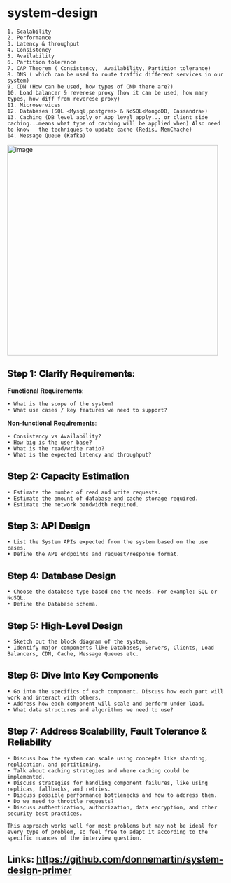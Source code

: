 # system-design

    1. Scalability
    2. Performance
    3. Latency & throughput
    4. Consistency
    5. Availability
    6. Partition tolerance
    7. CAP Theorem ( Consistency,  Availability, Partition tolerance)
    8. DNS ( which can be used to route traffic different services in our system)
    9. CDN (How can be used, how types of CND there are?)
    10. Load balancer & reverese proxy (how it can be used, how many types, how diff from reverese proxy)
    11. Microservices
    12. Databases (SQL <Mysql,postgres> & NoSQL<MongoDB, Cassandra>)
    13. Caching (DB level apply or App level apply... or client side caching...means what type of caching will be applied when) Also need to know   the techniques to update cache (Redis, MemChache)
    14. Message Queue (Kafka)

<img width="481" alt="image" src="https://github.com/abhijitxroy/system-design/assets/161963891/097aff50-b689-4fd2-bbf9-6a6824392018">

S𝐭𝐞𝐩 1: 𝐂𝐥𝐚𝐫𝐢𝐟𝐲 𝐑𝐞𝐪𝐮𝐢𝐫𝐞𝐦𝐞𝐧𝐭𝐬:
-
𝐅𝐮𝐧𝐜𝐭𝐢𝐨𝐧𝐚𝐥 𝐑𝐞𝐪𝐮𝐢𝐫𝐞𝐦𝐞𝐧𝐭𝐬:
	
 	• What is the scope of the system?
	• What use cases / key features we need to support?
𝐍𝐨𝐧-𝐟𝐮𝐧𝐜𝐭𝐢𝐨𝐧𝐚𝐥 𝐑𝐞𝐪𝐮𝐢𝐫𝐞𝐦𝐞𝐧𝐭𝐬:
	
 	• Consistency vs Availability?
	• How big is the user base?
	• What is the read/write ratio?
	• What is the expected latency and throughput?
	
𝐒𝐭𝐞𝐩 2: 𝐂𝐚𝐩𝐚𝐜𝐢𝐭𝐲 𝐄𝐬𝐭𝐢𝐦𝐚𝐭𝐢𝐨𝐧
-
 	• Estimate the number of read and write requests.
	• Estimate the amount of database and cache storage required.
	• Estimate the network bandwidth required.
	
𝐒𝐭𝐞𝐩 3: 𝐀𝐏𝐈 𝐃𝐞𝐬𝐢𝐠𝐧
-
	• List the System APIs expected from the system based on the use cases.
	• Define the API endpoints and request/response format.
	
𝐒𝐭𝐞𝐩 4: 𝐃𝐚𝐭𝐚𝐛𝐚𝐬𝐞 𝐃𝐞𝐬𝐢𝐠𝐧
-
	• Choose the database type based one the needs. For example: SQL or NoSQL.
	• Define the Database schema.
	
𝐒𝐭𝐞𝐩 5: 𝐇𝐢𝐠𝐡-𝐋𝐞𝐯𝐞𝐥 𝐃𝐞𝐬𝐢𝐠𝐧
-
	• Sketch out the block diagram of the system.
	• Identify major components like Databases, Servers, Clients, Load Balancers, CDN, Cache, Message Queues etc.
	
𝐒𝐭𝐞𝐩 6: 𝐃𝐢𝐯𝐞 𝐈𝐧𝐭𝐨 𝐊𝐞𝐲 𝐂𝐨𝐦𝐩𝐨𝐧𝐞𝐧𝐭𝐬
-
	• Go into the specifics of each component. Discuss how each part will work and interact with others.
	• Address how each component will scale and perform under load.
	• What data structures and algorithms we need to use?
	
𝐒𝐭𝐞𝐩 7: 𝐀𝐝𝐝𝐫𝐞𝐬𝐬 𝐒𝐜𝐚𝐥𝐚𝐛𝐢𝐥𝐢𝐭𝐲, 𝐅𝐚𝐮𝐥𝐭 𝐓𝐨𝐥𝐞𝐫𝐚𝐧𝐜𝐞 & 𝐑𝐞𝐥𝐢𝐚𝐛𝐢𝐥𝐢𝐭𝐲
-
	• Discuss how the system can scale using concepts like sharding, replication, and partitioning.
	• Talk about caching strategies and where caching could be implemented.
	• Discuss strategies for handling component failures, like using replicas, fallbacks, and retries.
	• Discuss possible performance bottlenecks and how to address them.
	• Do we need to throttle requests?
	• Discuss authentication, authorization, data encryption, and other security best practices.

	This approach works well for most problems but may not be ideal for every type of problem, so feel free to adapt it according to the specific nuances of the interview question.


Links: https://github.com/donnemartin/system-design-primer
-
